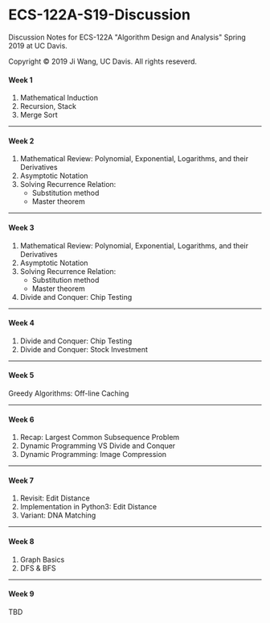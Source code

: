 # ECS-122A-S19-Discussion
Discussion Notes for ECS-122A "Algorithm Design and Analysis" Spring 2019 at UC Davis.

Copyright © 2019 Ji Wang, UC Davis. All rights reseverd.

#### Week 1
1. Mathematical Induction
2. Recursion, Stack
3. Merge Sort

-------------------------------------------------------------------------------------
#### Week 2

1. Mathematical Review: Polynomial, Exponential, Logarithms, and their Derivatives 
2. Asymptotic Notation
3. Solving Recurrence Relation:
   - Substitution method
   - Master theorem

-------------------------------------------------------------------------------------
#### Week 3

1. Mathematical Review: Polynomial, Exponential, Logarithms, and their Derivatives 
2. Asymptotic Notation
3. Solving Recurrence Relation:
   - Substitution method
   - Master theorem
4. Divide and Conquer: Chip Testing

-------------------------------------------------------------------------------------
#### Week 4

1. Divide and Conquer: Chip Testing 
2. Divide and Conquer: Stock Investment

-------------------------------------------------------------------------------------
#### Week 5

Greedy Algorithms: Off-line Caching 

-------------------------------------------------------------------------------------
#### Week 6

1. Recap: Largest Common Subsequence Problem 
2. Dynamic Programming VS Divide and Conquer 
3. Dynamic Programming: Image Compression  

-------------------------------------------------------------------------------------
#### Week 7

1. Revisit: Edit Distance
2. Implementation in Python3:  Edit Distance
3. Variant: DNA Matching 

-------------------------------------------------------------------------------------
#### Week 8

1. Graph Basics 
2. DFS & BFS

-------------------------------------------------------------------------------------
#### Week 9

TBD
